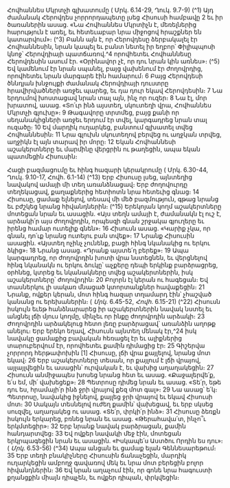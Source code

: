 
Հովհաննես Մկրտչի գլխատումը
( Մրկ. 6.14-29, Ղուկ. 9.7-9)
(^1) Այդ ժամանակ Հերովդես չորրորդապետը լսեց Հիսուսի համբավը 2 եւ իր ծառաներին ասաց. «Նա Հովհաննես
Մկրտիչն է, մեռելներից հարություն է առել, եւ հետեւաբար նրա միջոցով հրաշքներ են կատարվում»։
(^3) Բանն այն է, որ Հերովդեսը ձերբակալել էր Հովհաննեսին, նրան կապել եւ բանտ նետել իր եղբոր՝ Փիլիպպոսի կնոջ՝
Հերովդիայի պատճառով.^4 որովհետեւ Հովհաննեսը Հերովդեսին ասում էր. «Օրինավոր չէ, որ դու նրան կին առնես»։
(^5) Եվ կամենում էր նրան սպանել, բայց վախենում էր ժողովրդից, որովհետեւ նրան մարգարե էին համարում։ 6 Բայց
Հերովդեսի ծննդյան խնջույքի ժամանակ Հերովդիայի դուստրը հրավիրվածների առջեւ պարեց, եւ դա դուր եկավ
Հերովդեսին։ 7 Նա երդումով խոստացավ նրան տալ այն, ինչ որ ուզեր։ 8 Նա էլ, մոր խրատով, ասաց. «Տո՛ւր ինձ այստեղ,
սկուտեղի վրա, Հովհաննես Մկրտչի գլուխը»։ 9 Թագավորը տրտմեց, բայց քանի որ սեղանակիցների առջեւ երդում էր
տվել, կարգադրեց նրան տալ ուզածը։ 10 Եվ մարդիկ ուղարկեց, բանտում գլխատել տվեց Հովհաննեսին։ 11 Նրա գլուխն
սկուտեղով բերվեց ու աղջկան տրվեց, աղջիկն էլ այն տարավ իր մորը։ 12 Եկան Հովհաննեսի աշակերտները եւ մարմինը
վերցրին ու թաղեցին, ապա եկան պատմեցին Հիսուսին։


Հացի բազմացումը եւ հինգ հազարի կերակրումը
( Մրկ. 6.30-44, Ղուկ. 9.10-17, Հովհ. 6.1-14)
(^13) Երբ Հիսուսը լսեց, այնտեղից նավակով ամայի մի տեղ առանձնացավ։ Երբ ժողովուրդը տեղեկացավ, քաղաքներից
հետիոտն նրա հետեւից գնաց։ 14 Հիսուսը, ցամաք ելնելով, տեսավ մի մեծ բազմություն, գթաց նրանց եւ բժշկեց նրանց
հիվանդներին։
(^15) Երեկոյան կողմ աշակերտները մոտեցան նրան եւ ասացին. «Այս տեղն ամայի է, ժամանակն էլ ուշ է, արձակի՛ր այս
ժողովրդին, որպեսզի գնան շրջակա գյուղերը եւ իրենց համար ուտելիք գնեն»։ 16 Հիսուսն ասաց. «Կարիք չկա, որ գնան,
դո՛ւք նրանց ուտելու բան տվեք»։ 17 Նրանք Հիսուսին ասացին. «Այստեղ ոչինչ չունենք, բացի հինգ նկանակից ու երկու
ձկից»։ 18 Նրանց ասաց. «Դրանք այստե՛ղ բերեք»։ 19 Ապա կարգադրեց, որ ժողովրդին խոտի վրա նստեցնեն, եւ վերցնելով
հինգ նկանակն ու երկու ձուկը՝ աչքերը դեպի երկինք բարձրացրեց, օրհնեց, կտրեց եւ նկանակները տվեց
աշակերտներին, իսկ աշակերտները՝ ժողովրդին։ 20 Բոլորն էլ կերան ու հագեցան։ Եվ տասներկու լի սակառ մնացած
կտորտանքներ հավաքեցին։ 21 Նրանք, ովքեր կերան, մոտ հինգ հազար տղամարդ էին՝ չհաշված կանանց ու
երեխաներին։
( _Մրկ_. 6.45-52, _Հովհ_. 6.15-21)
(^22) Հիսուսն իսկույն եւեթ հանձնարարեց իր աշակերտներին նավակ նստել եւ անցնել լճի մյուս կողմը, մինչեւ որ ինքը
ժողովրդին արձակի։ 23 Ժողովրդին արձակելուց հետո լեռը բարձրացավ՝ առանձին աղոթք անելու։ Երբ երեկո եղավ,
Հիսուսն այնտեղ մենակ էր,^24 իսկ նավակը ցամաքից բավական հեռացել էր եւ ալիքներից տարուբերվում էր, որովհետեւ
քամին դիմացից էր։ 25 Գիշերվա չորրորդ հերթափոխին
[1]
Հիսուսը, լճի վրա քայլելով, նրանց մոտ եկավ։ 26 Երբ
աշակերտները տեսան, որ քայլում է լճի վրայով, այլայլվեցին եւ ասացին՝ ուրվական է, եւ վախից աղաղակեցին։ 27 Հիսուսն
անմիջապես խոսեց նրանց հետ եւ ասաց. «Քաջալերվե՛ք, ե՛ս եմ, մի՛ վախեցեք»։ 28 Պետրոսը դիմեց նրան եւ ասաց. «Տե՛ր,
եթե դու ես, հրամայի՛ր ինձ ջրի վրայով քեզ մոտ գալ»։ 29 Նա ասաց՝ ե՛կ։ Պետրոսը, նավակից իջնելով, քայլեց ջրի վրայով
եւ եկավ Հիսուսի մոտ։ 30 Սակայն տեսնելով ուժեղ քամին՝ վախեցավ, եւ երբ սկսեց սուզվել, աղաղակեց ու ասաց. «Տե՛ր,
փրկի՛ր ինձ»։ 31 Հիսուսը ձեռքն իսկույն երկարեց, բռնեց նրան եւ ասաց. «Թերահավա՛տ, ինչո՞ւ երկմտեցիր»։ 32 Երբ նրանք
նավակ բարձրացան, քամին հանդարտվեց։ 33 Եվ ովքեր նավակի մեջ էին, մոտեցան երկրպագեցին նրան եւ ասացին.
«Իսկապե՛ս Աստծու Որդին ես դու»։
( _Մրկ_. 6.53-56)
(^34) Ապա անցան եւ ցամաք ելան Գեննեսարեթում։ 35 Երբ տեղի բնակիչները Հիսուսին ճանաչեցին, մարդիկ
ուղարկեցին ամբողջ գավառով մեկ եւ նրա մոտ բերեցին բոլոր հիվանդներին։ 36 Եվ նրան աղաչում էին, որ գոնե նրա
հագուստի քղանցքին միայն դիպչեն, եւ ովքեր դիպան, փրկվեցին։
